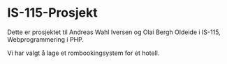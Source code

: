 # IS-115-Prosjekt

Dette er prosjektet til Andreas Wahl Iversen og Olai Bergh Oldeide i IS-115, Webprogrammering i PHP.

Vi har valgt å lage et rombookingsystem for et hotell.

